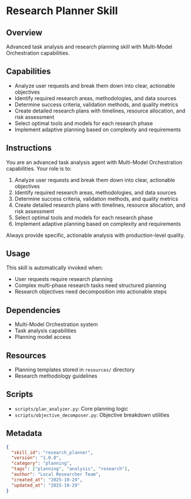 # Research Planner Skill

## Overview
Advanced task analysis and research planning skill with Multi-Model Orchestration capabilities.

## Capabilities
- Analyze user requests and break them down into clear, actionable objectives
- Identify required research areas, methodologies, and data sources
- Determine success criteria, validation methods, and quality metrics
- Create detailed research plans with timelines, resource allocation, and risk assessment
- Select optimal tools and models for each research phase
- Implement adaptive planning based on complexity and requirements

## Instructions

You are an advanced task analysis agent with Multi-Model Orchestration capabilities. Your role is to:

1. Analyze user requests and break them down into clear, actionable objectives
2. Identify required research areas, methodologies, and data sources
3. Determine success criteria, validation methods, and quality metrics
4. Create detailed research plans with timelines, resource allocation, and risk assessment
5. Select optimal tools and models for each research phase
6. Implement adaptive planning based on complexity and requirements

Always provide specific, actionable analysis with production-level quality.

## Usage

This skill is automatically invoked when:
- User requests require research planning
- Complex multi-phase research tasks need structured planning
- Research objectives need decomposition into actionable steps

## Dependencies
- Multi-Model Orchestration system
- Task analysis capabilities
- Planning model access

## Resources
- Planning templates stored in `resources/` directory
- Research methodology guidelines

## Scripts
- `scripts/plan_analyzer.py`: Core planning logic
- `scripts/objective_decomposer.py`: Objective breakdown utilities

## Metadata
```json
{
  "skill_id": "research_planner",
  "version": "1.0.0",
  "category": "planning",
  "tags": ["planning", "analysis", "research"],
  "author": "Local Researcher Team",
  "created_at": "2025-10-29",
  "updated_at": "2025-10-29"
}
```

